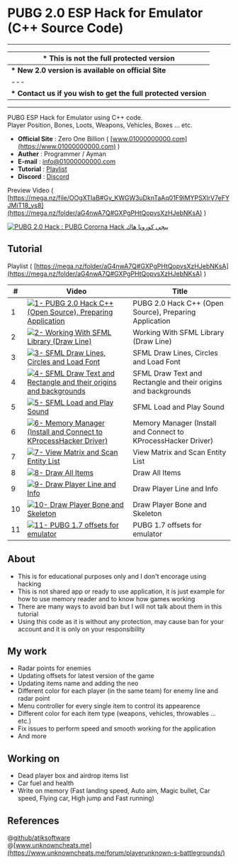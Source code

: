 # PUBG 2.0 ESP Hack for Emulator (C++ Source Code)

---
|**\* This is not the full protected version**|
| --- |
|**\* New 2.0 version is available on official Site**|
| --- |
|**\* Contact us if you wish to get the full protected version**|
---

PUBG ESP Hack for Emulator using C++ code.\
Player Position, Bones, Loots, Weapons, Vehicles, Boxes ... etc.

* **Official Site** : Zero One Billion ( [www.01000000000.com](https://www.01000000000.com) )
* **Auther** : Programmer / Ayman
* **E-mail** : [info@01000000000.com](mailto:info@01000000000.com)
* **Tutorial** : [Playlist](https://mega.nz/folder/aG4nwA7Q#GXPgPHtQopvsXzHJebNKsA)
* **Discord** : [Discord](https://discord.gg/AbeqUxsf2E)

Preview Video ( [https://mega.nz/file/OOgXTIaB#Gy_KWGW3uDknTaAq01F9IMYPSXlrV7eFYJMiT18_ys8](https://mega.nz/folder/aG4nwA7Q#GXPgPHtQopvsXzHJebNKsA) )

[![PUBG 2.0 Hack : PUBG Cororna Hack ببجي كورونا هاك](./resources/thumbnail.jpg)](https://mega.nz/folder/aG4nwA7Q#GXPgPHtQopvsXzHJebNKsA "PUBG 2.0 Hack : PUBG Cororna Hack ببجي كورونا هاك")

## Tutorial
Playlist ( [https://mega.nz/folder/aG4nwA7Q#GXPgPHtQopvsXzHJebNKsA](https://mega.nz/folder/aG4nwA7Q#GXPgPHtQopvsXzHJebNKsA) )

| # | Video | Title |
| --- | --- | --- |
| 1 | [![1- PUBG 2.0 Hack C++ (Open Source), Preparing Application](./resources/1.jpg)](https://mega.nz/file/rD4jRQjK#G9kQ005r1w_MmdYXLecgMwzvIShIK7ul2EdheUiZdc0 "1- PUBG 2.0 Hack C++ (Open Source), Preparing Application") | PUBG 2.0 Hack C++ (Open Source), Preparing Application |
| 2 | [![2- Working With SFML Library (Draw Line)](./resources/2.jpg)](https://mega.nz/file/yXg0lDQB#ujSYSu0CfLkgHPTrGBonOtak-2SlvzV9JSozMepbzyU "2- Working With SFML Library (Draw Line)") | Working With SFML Library (Draw Line) |
| 3 | [![3- SFML Draw Lines, Circles and Load Font](./resources/3.jpg)](https://mega.nz/file/na4kRboJ#hSIo9Jp4th0F0sLpG8myEQR-GBRY0MsLFWreWyqtl-Q "3- SFML Draw Lines, Circles and Load Font") | SFML Draw Lines, Circles and Load Font |
| 4 | [![4- SFML Draw Text and Rectangle and their origins and backgrounds](./resources/4.jpg)](https://mega.nz/file/qLxF3CDD#fViIyH3DmuhP-doJP2DTvaYSNmChsLICcw_sSpvyRqY "4- SFML Draw Text and Rectangle and their origins and backgrounds") | SFML Draw Text and Rectangle and their origins and backgrounds |
| 5 | [![5- SFML Load and Play Sound](./resources/6.jpg)](https://mega.nz/file/XKpE1RwK#jJEEaUPWYySQq2K8WRoTSfMHUZKeS4vFYE8WuqbybCc "5- SFML Load and Play Sound") | SFML Load and Play Sound |
| 6 | [![6- Memory Manager (Install and Connect to KProcessHacker Driver)](./resources/6.jpg)](https://mega.nz/file/nO4nDSQD#fDrcaWLZHt1wxW3frYVPWP8MDefvENuAR9X9tmd7kD8 "6- Memory Manager (Install and Connect to KProcessHacker Driver)") | Memory Manager (Install and Connect to KProcessHacker Driver) |
| 7 | [![7- View Matrix and Scan Entity List](./resources/7.jpg)](https://mega.nz/file/Ge5lyarR#Rv7cCMeqAouHCgAcy7iJPc3EPO_DBeRCknK4kv590e4 "7- View Matrix and Scan Entity List") | View Matrix and Scan Entity List |
| 8 | [![8- Draw All Items](./resources/8.jpg)](https://mega.nz/file/KfggQD4a#N6EeCMukv7KZbVz4meoyfHzu7ge3JgqMGeXbD0L0KiM "8- Draw All Items") | Draw All Items |
| 9 | [![9- Draw Player Line and Info](./resources/9.jpg)](https://mega.nz/file/bSwUlbZR#xkCyU1Ngvg1iadePjHqCENeHDM2oVVKt18FPM0KudA4 "9- Draw Player Line and Info") | Draw Player Line and Info |
| 10 | [![10- Draw Player Bone and Skeleton](./resources/10.jpg)](https://mega.nz/file/bHwwyRrC#yIIDDh1biUrwClTCQj4bfr-m-Bjgb4g3EeO1-XOUmMw "10- Draw Player Bone and Skeleton") | Draw Player Bone and Skeleton |
| 11 | [![11- PUBG 1.7 offsets for emulator](./resources/11.jpg)](https://mega.nz/file/SC4HSChD#YCwsTsLURBCJ5dkPSIRhpaHQ45PGlGniMK_S3FZA_1g "11- PUBG 1.7 offsets for emulator") | PUBG 1.7 offsets for emulator |

## About
* This is for educational purposes only and I don't encorage using hacking
* This is not shared app or ready to use application, it is just example for how to use memory reader and to know how games working
* There are many ways to avoid ban but I will not talk about them in this tutorial
* Using this code as it is without any protection, may cause ban for your account and it is only on your responsibility

## My work
* Radar points for enemies
* Updating offsets for latest version of the game
* Updating items name and adding the neo
* Different color for each player (in the same team) for enemy line and radar point
* Menu controller for every single item to control its appearence
* Different color for each item type (weapons, vehicles, throwables ... etc.)
* Fix issues to perform speed and smooth working for the application
* And more

## Working on
* Dead player box and airdrop items list
* Car fuel and health
* Write on memory (Fast landing speed, Auto aim, Magic bullet, Car speed, Flying car, High jump and Fast running)

## References
@[github/atiksoftware](https://github.com/atiksoftware/pubg_mobile_memory_hacking_examples)\
@[www.unknowncheats.me](https://www.unknowncheats.me/forum/playerunknown-s-battlegrounds/)
